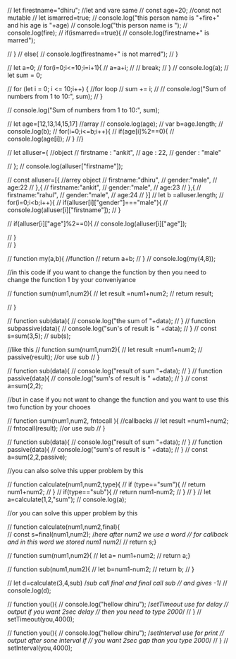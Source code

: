 // let firestname="dhiru"; //let and vare same
// const age=20;   //const not mutable
// let ismarred=true;
// console.log("this person name is "+fire+" and his age is "+age)
// console.log("this person name is ");
// console.log(fire);
// if(ismarred==true){
//   console.log(firestname+" is marred");
  
// }
// else{
//   console.log(firestname+" is not marred");
// }

// let a=0;
// for(i=0;i<=10;i=i+1){
//   a=a+i;
//   // break;
// }
//  console.log(a);
// let sum = 0;

// for (let i = 0; i <= 10;i++) {    //for loop
//   sum += i;
//   // console.log("Sum of numbers from 1 to 10:", sum);
// }


// console.log("Sum of numbers from 1 to 10:", sum);


// let age=[12,13,14,15,17]  //array
// console.log(age);
// var b=age.length;
// console.log(b);
// for(i=0;i<=b;i++){
//   if(age[i]%2==0){
//     console.log(age[i]);
//   }
//}

// let alluser={         //object
//   firstname : "ankit",
//     age : 22,
//    gender : "male"
    
// };
// console.log(alluser["firstname"]);

// const alluser=[{       //arrey object
//   firstname:"dhiru",
//   gender:"male",
//   age:22
// },{
//   firstname:"ankit",
//    gender:"male",
//   age:23
// },{
//   firstname:"rahul",
//    gender:"male",
//   age:24
// }]
// let b =alluser.length;
// for(i=0;i<b;i++){
//   if(alluser[i]["gender"]==="male"){
//     console.log(alluser[i]["firstname"]);
//   }

//  if(alluser[i]["age"]%2==0){
//    console.log(alluser[i]["age"]);
   
//  }  
// }

// function my(a,b){      //function
//   return a+b;
// }
// console.log(my(4,8));

  //in this code if you want to change the function by then you need to change the function 1 by your conveniyance

// function sum(num1,num2){
//   let result =num1+num2;
//   return result;
  
// }

// function sub(data){
//   console.log("the sum of "+data);
// }
// function subpassive(data){
//   console.log("sun's of result is " +data);
// }
// const s=sum(3,5);
// sub(s);

   //like this
// function sum(num1,num2){
//   let result =num1+num2;
//    passive(result);  //or use sub 
// }

// function sub(data){
//   console.log("result of sum "+data);
// }
// function passive(data){
//   console.log("sum's of result is " +data);
// }
// const a=sum(2,2);


  //but in case if you not want to change the function and you want to use this two function by your chooes

// function sum(num1,num2, fntocall ){    //callbacks 
//   let result =num1+num2;
//    fntocall(result);  //or use sub 
// }

// function sub(data){
//   console.log("result of sum "+data);
// }
// function passive(data){
//   console.log("sum's of result is " +data);
// }
// const a=sum(2,2,passive);

   //you can also solve this upper problem by this

// function calculate(num1,num2,type){
//   if (type=="sum"){
//     return num1+num2;
//   }
//   if(type=="sub"){
//     return num1-num2;
//   }
// }
// let a=calculate(1,2,"sum");
// console.log(a);

  //or you can solve this upper problem by this

// function calculate(num1,num2,final){  
//   const s=final(num1,num2);  /*here after num2 we use a word 
//                              for callback and in this word we                               stored num1 num2*/
//   return s;}

// function sum(num1,num2){
// let a= num1+num2;
//   return a;}

// function sub(num1,num2){
//   let b=num1-num2;
//   return b;
// }

// let d=calculate(3,4,sub)   /*sub call final and final call sub 
//                                         and gives -1*/
// console.log(d); 

//  function you(){
// console.log("hellow dhiru");  /*setTimeout use for delay 
//                                output if you want 2sec delay 
//                                then you need to type 2000*/
//  }
// setTimeout(you,4000);

//  function you(){
// console.log("hellow dhiru");  /*setInterval use for print 
//                                output after sone interval if 
//                          you want 2sec gap than you type 2000*/
//  }
// setInterval(you,4000);

